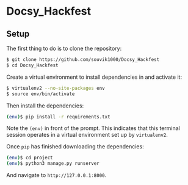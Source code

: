 # Docsy_Hackfest

## Setup

The first thing to do is to clone the repository:

```sh
$ git clone https://github.com/souvik1000/Docsy_Hackfest
$ cd Docsy_Hackfest
```

Create a virtual environment to install dependencies in and activate it:

```sh
$ virtualenv2 --no-site-packages env
$ source env/bin/activate
```

Then install the dependencies:

```sh
(env)$ pip install -r requirements.txt
```
Note the `(env)` in front of the prompt. This indicates that this terminal
session operates in a virtual environment set up by `virtualenv2`.

Once `pip` has finished downloading the dependencies:
```sh
(env)$ cd project
(env)$ python3 manage.py runserver
```
And navigate to `http://127.0.0.1:8000`.


